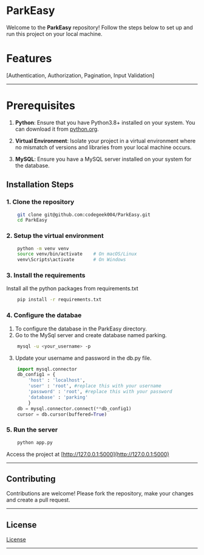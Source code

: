 

# ParkEasy

Welcome to the **ParkEasy** repository! Follow the steps below to set up and run this project on your local machine.



# Features

[Authentication, Authorization, Pagination, Input Validation]


---
# Prerequisites

1. **Python**: Ensure that you have Python3.8+ installed on your system. You can download it from [python.org](https://www.python.org).

2. **Virtual Environment**: Isolate your project in a virtual environment where no mismatch of versions and libraries from your local machine occurs.
3. **MySQL**: Ensure you have a MySQL server installed on your system for the database.



## Installation Steps

### 1. Clone the repository
```bash
    git clone git@github.com:codegeek004/ParkEasy.git
    cd ParkEasy
```

### 2. Setup the virtual environment
```bash
    python -m venv venv
    source venv/bin/activate    # On macOS/Linux
    venv\Scripts\activate       # On Windows
```

### 3. Install the requirements
Install all the python packages from requirements.txt
```bash
    pip install -r requirements.txt
```

### 4. Configure the databae
1. To configure the database in the ParkEasy directory.
2. Go to the MySql server and create database named parking.
```bash
    mysql -u <your_username> -p
```
3. Update your username and password in the db.py file.
```python
    import mysql.connector
    db_config1 = {
        'host' : 'localhost',
        'user' : 'root', #replace this with your username
        'password' : 'root', #replace this with your password
        'database' : 'parking'
        }
    db = mysql.connector.connect(**db_config1)
    cursor = db.cursor(buffered=True)
```

### 5. Run the server
```bash
    python app.py
```
Access the project at [http://127.0.0.1:5000](http://127.0.0.1:5000)

---

## Contributing
Contributions are welcome! Please fork the repository, make your changes and create a pull request.  

---

## License
[License](LICENSE)

---
